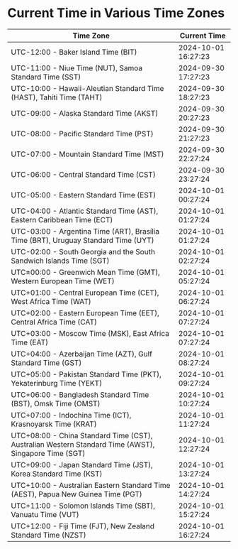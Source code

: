 # Current Time in Various Time Zones

| Time Zone | Current Time |
|-----------|--------------|
| UTC-12:00 - Baker Island Time (BIT) | 2024-10-01 16:27:23 |
| UTC-11:00 - Niue Time (NUT), Samoa Standard Time (SST) | 2024-09-30 17:27:23 |
| UTC-10:00 - Hawaii-Aleutian Standard Time (HAST), Tahiti Time (TAHT) | 2024-09-30 18:27:23 |
| UTC-09:00 - Alaska Standard Time (AKST) | 2024-09-30 20:27:23 |
| UTC-08:00 - Pacific Standard Time (PST) | 2024-09-30 21:27:23 |
| UTC-07:00 - Mountain Standard Time (MST) | 2024-09-30 22:27:24 |
| UTC-06:00 - Central Standard Time (CST) | 2024-09-30 23:27:24 |
| UTC-05:00 - Eastern Standard Time (EST) | 2024-10-01 00:27:24 |
| UTC-04:00 - Atlantic Standard Time (AST), Eastern Caribbean Time (ECT) | 2024-10-01 01:27:24 |
| UTC-03:00 - Argentina Time (ART), Brasília Time (BRT), Uruguay Standard Time (UYT) | 2024-10-01 01:27:24 |
| UTC-02:00 - South Georgia and the South Sandwich Islands Time (SGT) | 2024-10-01 02:27:24 |
| UTC±00:00 - Greenwich Mean Time (GMT), Western European Time (WET) | 2024-10-01 05:27:24 |
| UTC+01:00 - Central European Time (CET), West Africa Time (WAT) | 2024-10-01 06:27:24 |
| UTC+02:00 - Eastern European Time (EET), Central Africa Time (CAT) | 2024-10-01 07:27:24 |
| UTC+03:00 - Moscow Time (MSK), East Africa Time (EAT) | 2024-10-01 07:27:24 |
| UTC+04:00 - Azerbaijan Time (AZT), Gulf Standard Time (GST) | 2024-10-01 08:27:24 |
| UTC+05:00 - Pakistan Standard Time (PKT), Yekaterinburg Time (YEKT) | 2024-10-01 09:27:24 |
| UTC+06:00 - Bangladesh Standard Time (BST), Omsk Time (OMST) | 2024-10-01 10:27:24 |
| UTC+07:00 - Indochina Time (ICT), Krasnoyarsk Time (KRAT) | 2024-10-01 11:27:24 |
| UTC+08:00 - China Standard Time (CST), Australian Western Standard Time (AWST), Singapore Time (SGT) | 2024-10-01 12:27:24 |
| UTC+09:00 - Japan Standard Time (JST), Korea Standard Time (KST) | 2024-10-01 13:27:24 |
| UTC+10:00 - Australian Eastern Standard Time (AEST), Papua New Guinea Time (PGT) | 2024-10-01 14:27:24 |
| UTC+11:00 - Solomon Islands Time (SBT), Vanuatu Time (VUT) | 2024-10-01 15:27:24 |
| UTC+12:00 - Fiji Time (FJT), New Zealand Standard Time (NZST) | 2024-10-01 16:27:24 |
